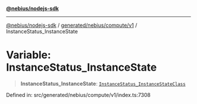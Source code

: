 [**@nebius/nodejs-sdk**](../../../../../README.md)

---

[@nebius/nodejs-sdk](../../../../../README.md) / [generated/nebius/compute/v1](../README.md) / InstanceStatus_InstanceState

# Variable: InstanceStatus_InstanceState

> **InstanceStatus_InstanceState**: [`InstanceStatus_InstanceStateClass`](../type-aliases/InstanceStatus_InstanceStateClass.md)

Defined in: src/generated/nebius/compute/v1/index.ts:7308
